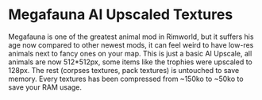 # Megafauna AI Upscaled Textures
 Megafauna is one of the greatest animal mod in Rimworld, but it suffers his age now compared to other newest mods, it can feel weird to have low-res animals next to fancy ones on your map. This is just a basic AI Upscale, all animals are now 512*512px, some items like the trophies were upscaled to 128px. The rest (corpses textures, pack textures) is untouched to save memory. Every textures has been compressed from ~150ko to ~50ko to save your RAM usage.
